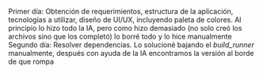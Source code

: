 Primer día: Obtención de requerimientos, estructura de la aplicación, tecnologías a utilizar, diseño de UI/UX, incluyendo paleta de colores. Al principio lo hizo todo la IA, pero como hizo demasiado (no solo creó los archivos sino que los completó) lo borré todo y lo hice manualmente
Segundo día: Resolver dependencias. Lo solucioné bajando el _build_runner_ manualmente, después con ayuda de la IA encontramos la versión al borde de que rompa